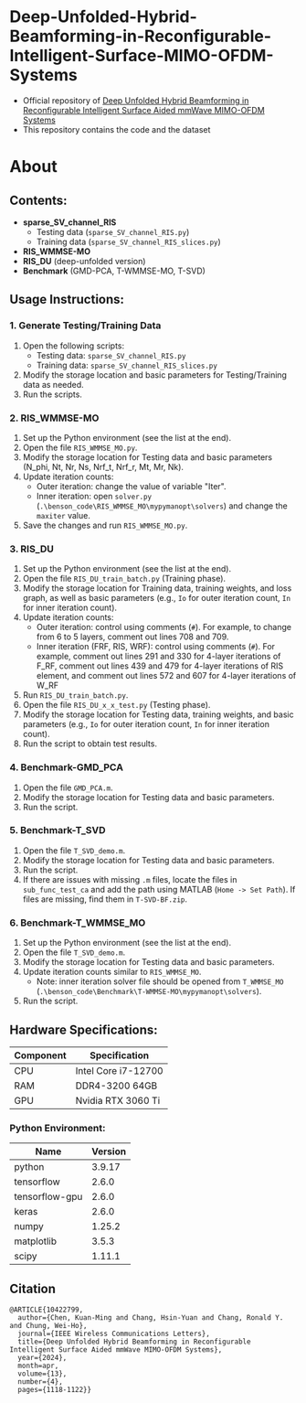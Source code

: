# Deep-Unfolded-Hybrid-Beamforming-in-Reconfigurable-Intelligent-Surface-MIMO-OFDM-Systems
- Official repository of [Deep Unfolded Hybrid Beamforming in Reconfigurable Intelligent Surface Aided mmWave MIMO-OFDM Systems](https://ieeexplore.ieee.org/document/10422799)
- This repository contains the code and the dataset
# About
## Contents:
- **sparse_SV_channel_RIS**
  - Testing data (`sparse_SV_channel_RIS.py`)
  - Training data (`sparse_SV_channel_RIS_slices.py`)
- **RIS_WMMSE-MO**
- **RIS_DU** (deep-unfolded version)
- **Benchmark** (GMD-PCA, T-WMMSE-MO, T-SVD)

## Usage Instructions:

### 1. Generate Testing/Training Data
1. Open the following scripts:
   - Testing data: `sparse_SV_channel_RIS.py`
   - Training data: `sparse_SV_channel_RIS_slices.py`
2. Modify the storage location and basic parameters for Testing/Training data as needed.
3. Run the scripts.

### 2. RIS_WMMSE-MO
1. Set up the Python environment (see the list at the end).
2. Open the file `RIS_WMMSE_MO.py`.
3. Modify the storage location for Testing data and basic parameters (N_phi, Nt, Nr, Ns, Nrf_t, Nrf_r, Mt, Mr, Nk).
4. Update iteration counts:
   - Outer iteration: change the value of variable "Iter".
   - Inner iteration: open `solver.py` (`.\benson_code\RIS_WMMSE_MO\mypymanopt\solvers`) and change the `maxiter` value.
5. Save the changes and run `RIS_WMMSE_MO.py`.

### 3. RIS_DU
1. Set up the Python environment (see the list at the end).
2. Open the file `RIS_DU_train_batch.py` (Training phase).
3. Modify the storage location for Training data, training weights, and loss graph, as well as basic parameters (e.g., `Io` for outer iteration count, `In` for inner iteration count).
4. Update iteration counts:
   - Outer iteration: control using comments (`#`). For example, to change from 6 to 5 layers, comment out lines 708 and 709.
   - Inner iteration (FRF, RIS, WRF): control using comments (`#`). For example, comment out lines 291 and 330 for 4-layer iterations of F_RF, comment out lines 439 and 479 for 4-layer iterations of RIS element, and comment out lines 572 and 607 for 4-layer iterations of W_RF
5. Run `RIS_DU_train_batch.py`.
6. Open the file `RIS_DU_x_x_test.py` (Testing phase).
7. Modify the storage location for Testing data, training weights, and basic parameters (e.g., `Io` for outer iteration count, `In` for inner iteration count).
8. Run the script to obtain test results.

### 4. Benchmark-GMD_PCA
1. Open the file `GMD_PCA.m`.
2. Modify the storage location for Testing data and basic parameters.
3. Run the script.

### 5. Benchmark-T_SVD
1. Open the file `T_SVD_demo.m`.
2. Modify the storage location for Testing data and basic parameters.
3. Run the script.
4. If there are issues with missing `.m` files, locate the files in `sub_func_test_ca` and add the path using MATLAB (`Home -> Set Path`). If files are missing, find them in `T-SVD-BF.zip`.

### 6. Benchmark-T_WMMSE_MO
1. Set up the Python environment (see the list at the end).
2. Open the file `T_SVD_demo.m`.
3. Modify the storage location for Testing data and basic parameters.
4. Update iteration counts similar to `RIS_WMMSE_MO`.
   - Note: inner iteration solver file should be opened from `T_WMMSE_MO` (`.\benson_code\Benchmark\T-WMMSE-MO\mypymanopt\solvers`).
5. Run the script.

## Hardware Specifications:
| Component | Specification       |
|-----------|---------------------|
| CPU       | Intel Core i7-12700 |
| RAM       | DDR4-3200 64GB      |
| GPU       | Nvidia RTX 3060 Ti  |


### Python Environment:
| Name             | Version |
| ---------------- | ------- |
| python           | 3.9.17  |
| tensorflow       | 2.6.0   |
| tensorflow-gpu   | 2.6.0   |
| keras            | 2.6.0   |
| numpy            | 1.25.2  |
| matplotlib       | 3.5.3   |
| scipy            | 1.11.1  |

## Citation
```
@ARTICLE{10422799,
  author={Chen, Kuan-Ming and Chang, Hsin-Yuan and Chang, Ronald Y. and Chung, Wei-Ho},
  journal={IEEE Wireless Communications Letters}, 
  title={Deep Unfolded Hybrid Beamforming in Reconfigurable Intelligent Surface Aided mmWave MIMO-OFDM Systems}, 
  year={2024},
  month=apr,
  volume={13},
  number={4},
  pages={1118-1122}}
```
